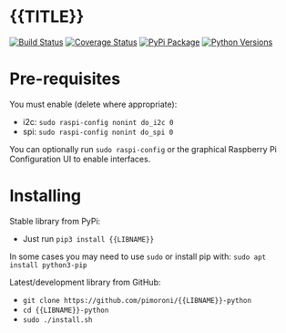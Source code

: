 # {{TITLE}}

[![Build Status](https://shields.io/github/workflow/status/pimoroni/{{LIBNAME}}-python/Python%20Tests.svg)](https://github.com/pimoroni/{{LIBNAME}}-python/actions/workflows/test.yml)
[![Coverage Status](https://coveralls.io/repos/github/pimoroni/{{LIBNAME}}-python/badge.svg?branch=master)](https://coveralls.io/github/pimoroni/{{LIBNAME}}-python?branch=master)
[![PyPi Package](https://img.shields.io/pypi/v/{{LIBNAME}}.svg)](https://pypi.python.org/pypi/{{LIBNAME}})
[![Python Versions](https://img.shields.io/pypi/pyversions/{{LIBNAME}}.svg)](https://pypi.python.org/pypi/{{LIBNAME}})

# Pre-requisites

You must enable (delete where appropriate):

* i2c: `sudo raspi-config nonint do_i2c 0`
* spi: `sudo raspi-config nonint do_spi 0`

You can optionally run `sudo raspi-config` or the graphical Raspberry Pi Configuration UI to enable interfaces.

# Installing

Stable library from PyPi:

* Just run `pip3 install {{LIBNAME}}`

In some cases you may need to use `sudo` or install pip with: `sudo apt install python3-pip`

Latest/development library from GitHub:

* `git clone https://github.com/pimoroni/{{LIBNAME}}-python`
* `cd {{LIBNAME}}-python`
* `sudo ./install.sh`

